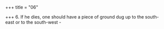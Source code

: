 +++
title = "06"

+++
6. If he dies, one should have a piece of ground dug up to the south-east or to the south-west - 
